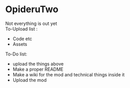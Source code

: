 # OpideruTwo
<p>Not everything is out yet<br>
To-Upload list :</p>
<ul>
  <li>Code etc</li>
  <li>Assets</li>
</ul>
<p>To-Do list:</p>
<ul>
  <li>upload the things above</li>
  <li>Make a proper README</li>
  <li>Make a wiki for the mod and technical things inside it</li>
  <li>Upload the mod</li>
</ul>
